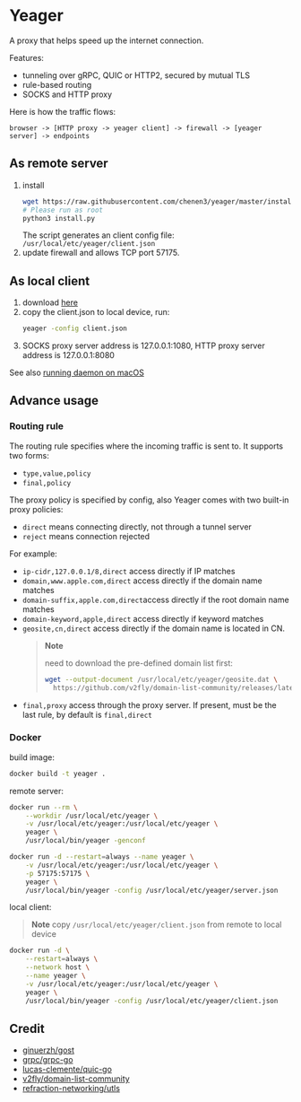 # Yeager

A proxy that helps speed up the internet connection.

Features:
- tunneling over gRPC, QUIC or HTTP2, secured by mutual TLS
- rule-based routing
- SOCKS and HTTP proxy

Here is how the traffic flows:

```
browser -> [HTTP proxy -> yeager client] -> firewall -> [yeager server] -> endpoints
```

## As remote server

1. install
    ```sh
    wget https://raw.githubusercontent.com/chenen3/yeager/master/install.py
    # Please run as root
    python3 install.py
    ```
    The script generates an client config file: `/usr/local/etc/yeager/client.json`
2. update firewall and allows TCP port 57175.

## As local client

1. download [here](https://github.com/chenen3/yeager/releases/latest)
2. copy the client.json to local device, run:
    ```sh
    yeager -config client.json
    ```
3. SOCKS proxy server address is 127.0.0.1:1080, HTTP proxy server address is 127.0.0.1:8080

See also [running daemon on macOS](TODO)

<!-- TODO: move to wiki page -->
## Advance usage
### Routing rule

The routing rule specifies where the incoming traffic is sent to. It supports two forms:
- `type,value,policy`
- `final,policy`

The proxy policy is specified by config, also Yeager comes with two built-in proxy policies:

- `direct` means connecting directly, not through a tunnel server
- `reject` means connection rejected

For example:

- `ip-cidr,127.0.0.1/8,direct` access directly if IP matches
- `domain,www.apple.com,direct` access directly if the domain name matches
- `domain-suffix,apple.com,direct`access directly if the root domain name matches
- `domain-keyword,apple,direct` access directly if keyword matches
- `geosite,cn,direct` access directly if the domain name is located in CN.
    > **Note** 
    >
    > need to download the pre-defined domain list first:
    > ```sh
    > wget --output-document /usr/local/etc/yeager/geosite.dat \
    >   https://github.com/v2fly/domain-list-community/releases/latest/download/dlc.dat
    > ```
- `final,proxy` access through the proxy server. If present, must be the last rule, by default is `final,direct`

### Docker

build image:

```sh
docker build -t yeager .
```

remote server:

```sh
docker run --rm \
    --workdir /usr/local/etc/yeager \
    -v /usr/local/etc/yeager:/usr/local/etc/yeager \
    yeager \
    /usr/local/bin/yeager -genconf

docker run -d --restart=always --name yeager \
    -v /usr/local/etc/yeager:/usr/local/etc/yeager \
    -p 57175:57175 \
    yeager \
    /usr/local/bin/yeager -config /usr/local/etc/yeager/server.json
```

local client:
> **Note** copy `/usr/local/etc/yeager/client.json` from remote to local device
```sh
docker run -d \
    --restart=always \
    --network host \
    --name yeager \
    -v /usr/local/etc/yeager:/usr/local/etc/yeager \
    yeager \
    /usr/local/bin/yeager -config /usr/local/etc/yeager/client.json
```

## Credit

- [ginuerzh/gost](https://github.com/ginuerzh/gost)
- [grpc/grpc-go](https://github.com/grpc/grpc-go)
- [lucas-clemente/quic-go](https://github.com/lucas-clemente/quic-go)
- [v2fly/domain-list-community](https://github.com/v2fly/domain-list-community)
- [refraction-networking/utls](https://github.com/refraction-networking/utls)
